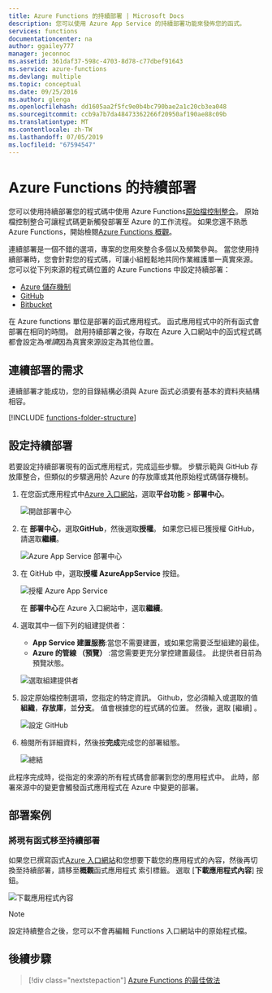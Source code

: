 ```yaml
---
title: Azure Functions 的持續部署 | Microsoft Docs
description: 您可以使用 Azure App Service 的持續部署功能來發佈您的函式。
services: functions
documentationcenter: na
author: ggailey777
manager: jeconnoc
ms.assetid: 361daf37-598c-4703-8d78-c77dbef91643
ms.service: azure-functions
ms.devlang: multiple
ms.topic: conceptual
ms.date: 09/25/2016
ms.author: glenga
ms.openlocfilehash: dd1605aa2f5fc9e0b4bc790bae2a1c20cb3ea048
ms.sourcegitcommit: ccb9a7b7da48473362266f20950af190ae88c09b
ms.translationtype: MT
ms.contentlocale: zh-TW
ms.lasthandoff: 07/05/2019
ms.locfileid: "67594547"
---
```

# <a name="continuous-deployment-for-azure-functions"></a>Azure Functions 的持續部署

您可以使用持續部署您的程式碼中使用 Azure Functions[原始檔控制整合](functions-deployment-technologies.md#source-control)。 原始檔控制整合可讓程式碼更新觸發部署至 Azure 的工作流程。 如果您還不熟悉 Azure Functions，開始檢閱[Azure Functions 概觀](functions-overview.md)。

連續部署是一個不錯的選項，專案的您用來整合多個以及頻繁參與。 當您使用持續部署時，您會針對您的程式碼，可讓小組輕鬆地共同作業維護單一真實來源。 您可以從下列來源的程式碼位置的 Azure Functions 中設定持續部署：

* [Azure 儲存機制](https://azure.microsoft.com/services/devops/repos/)
* [GitHub](https://github.com)
* [Bitbucket](https://bitbucket.org/)

在 Azure functions 單位是部署的函式應用程式。 函式應用程式中的所有函式會部署在相同的時間。 啟用持續部署之後，存取在 Azure 入口網站中的函式程式碼都會設定為*唯讀*因為真實來源設定為其他位置。

## <a name="requirements-for-continuous-deployment"></a>連續部署的需求

連續部署才能成功，您的目錄結構必須與 Azure 函式必須要有基本的資料夾結構相容。

[!INCLUDE [functions-folder-structure](../../includes/functions-folder-structure.md)]

## <a name="credentials"></a>設定持續部署

若要設定持續部署現有的函式應用程式，完成這些步驟。 步驟示範與 GitHub 存放庫整合，但類似的步驟適用於 Azure 的存放庫或其他原始程式碼儲存機制。

1. 在您函式應用程式中[Azure 入口網站](https://portal.azure.com)，選取**平台功能** > **部署中心**。

    ![開啟部署中心](./media/functions-continuous-deployment/platform-features.png)

2. 在 **部署中心**，選取**GitHub**，然後選取**授權**。 如果您已經已獲授權 GitHub，請選取**繼續**。 

    ![Azure App Service 部署中心](./media/functions-continuous-deployment/github.png)

3. 在 GitHub 中，選取**授權 AzureAppService**  按鈕。 

    ![授權 Azure App Service](./media/functions-continuous-deployment/authorize.png)
    
    在 **部署中心**在 Azure 入口網站中，選取**繼續**。

4. 選取其中一個下列的組建提供者：

    * **App Service 建置服務**:當您不需要建置，或如果您需要泛型組建的最佳。
    * **Azure 的管線 （預覽）** :當您需要更充分掌控建置最佳。 此提供者目前為預覽狀態。

    ![選取組建提供者](./media/functions-continuous-deployment/build.png)

5. 設定原始檔控制選項，您指定的特定資訊。 Github，您必須輸入或選取的值**組織**，**存放庫**，並**分支**。 值會根據您的程式碼的位置。 然後，選取 [繼續]  。

    ![設定 GitHub](./media/functions-continuous-deployment/github-specifics.png)

6. 檢閱所有詳細資料，然後按**完成**完成您的部署組態。

    ![總結](./media/functions-continuous-deployment/summary.png)

此程序完成時，從指定的來源的所有程式碼會部署到您的應用程式中。 此時，部署來源中的變更會觸發函式應用程式在 Azure 中變更的部署。

## <a name="deployment-scenarios"></a>部署案例

<a name="existing"></a>

### <a name="move-existing-functions-to-continuous-deployment"></a>將現有函式移至持續部署

如果您已撰寫函式[Azure 入口網站](https://portal.azure.com)和您想要下載您的應用程式的內容，然後再切換至持續部署，請移至**概觀**函式應用程式 索引標籤。 選取 [**下載應用程式內容**] 按鈕。

![下載應用程式內容](./media/functions-continuous-deployment/download.png)

> [!NOTE]
> 設定持續整合之後，您可以不會再編輯 Functions 入口網站中的原始程式檔。

## <a name="next-steps"></a>後續步驟

> [!div class="nextstepaction"]
> [Azure Functions 的最佳做法](functions-best-practices.md)
